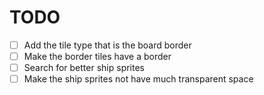 # TODO

- [ ] Add the tile type that is the board border
- [ ] Make the border tiles have a border
- [ ] Search for better ship sprites
- [ ] Make the ship sprites not have much transparent space